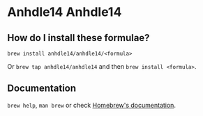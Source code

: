 # Anhdle14 Anhdle14

## How do I install these formulae?

`brew install anhdle14/anhdle14/<formula>`

Or `brew tap anhdle14/anhdle14` and then `brew install <formula>`.

## Documentation

`brew help`, `man brew` or check [Homebrew's documentation](https://docs.brew.sh).

